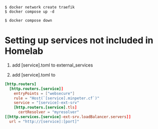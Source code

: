 ```
$ docker network create traefik
$ docker compose up -d
```

```
$ docker compose down
```

# Setting up services not included in Homelab

1. add [service].toml to external_services

2. add [service].toml to

```toml
[http.routers]
  [http.routers.[service]]
    entryPoints = ["websecure"]
    rule = "Host(`[service].minpeter.cf`)"
    service = "[service]-ext-srv"
    [http.routers.[service].tls]
      certResolver = "myresolver"
[[http.services.[service]-ext-srv.loadBalancer.servers]]
  url = "http://[service]:[port]"
```
